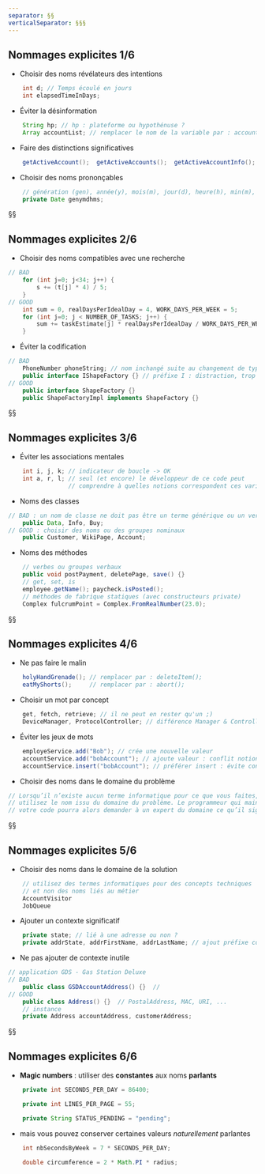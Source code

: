 ```yaml
---
separator: §§
verticalSeparator: §§§
---
```




<!-- .slide: class="nommage" -->
## Nommages explicites 1/6

- Choisir des noms révélateurs des intentions

```java
    int d; // Temps écoulé en jours
    int elapsedTimeInDays;
```

- Éviter la désinformation

```java
    String hp; // hp : plateforme ou hypothénuse ?
    Array accountList; // remplacer le nom de la variable par : accounts
```

- Faire des distinctions significatives

```java
    getActiveAccount();  getActiveAccounts();  getActiveAccountInfo();
```

- Choisir des noms prononçables

```java
    // génération (gen), année(y), mois(m), jour(d), heure(h), min(m), sec(s)
    private Date genymdhms; 
```

§§
<!-- .slide: class="nommage" -->
## Nommages explicites 2/6

- Choisir des noms compatibles avec une recherche

```java
// BAD
    for (int j=0; j<34; j++) {
        s += (t[j] * 4) / 5;
    }
// GOOD
    int sum = 0, realDaysPerIdealDay = 4, WORK_DAYS_PER_WEEK = 5;
    for (int j=0; j < NUMBER_OF_TASKS; j++) {
        sum += taskEstimate[j] * realDaysPerIdealDay / WORK_DAYS_PER_WEEK;
    }
```

- Éviter la codification

```java
// BAD
    PhoneNumber phoneString; // nom inchangé suite au changement de type !
    public interface IShapeFactory {} // préfixe I : distraction, trop d'info
// GOOD
    public interface ShapeFactory {}
    public ShapeFactoryImpl implements ShapeFactory {}
```

§§
<!-- .slide: class="nommage" -->
## Nommages explicites 3/6

- Éviter les associations mentales

```java
    int i, j, k; // indicateur de boucle -> OK
    int a, r, l; // seul (et encore) le développeur de ce code peut
                 // comprendre à quelles notions correspondent ces variables
```

- Noms des classes

```java
// BAD : un nom de classe ne doit pas être un terme générique ou un verbe
    public Data, Info, Buy;
// GOOD : choisir des noms ou des groupes nominaux
    public Customer, WikiPage, Account;
```

- Noms des méthodes

```java
    // verbes ou groupes verbaux
    public void postPayment, deletePage, save() {}
    // get, set, is
    employee.getName(); paycheck.isPosted();
    // méthodes de fabrique statiques (avec constructeurs private)
    Complex fulcrumPoint = Complex.FromRealNumber(23.0);
```

§§
<!-- .slide: class="nommage" -->
## Nommages explicites 4/6

- Ne pas faire le malin

```java
    holyHandGrenade(); // remplacer par : deleteItem();
    eatMyShorts();     // remplacer par : abort();
```

- Choisir un mot par concept

```java
    get, fetch, retrieve; // il ne peut en rester qu'un ;)
    DeviceManager, ProtocolController; // différence Manager & Controller ?
```

- Éviter les jeux de mots

```java
    employeService.add("Bob"); // crée une nouvelle valeur
    accountService.add("bobAccount"); // ajoute valeur : conflit notion "add"
    accountService.insert("bobAccount"); // préférer insert : évite conflit
```

- Choisir des noms dans le domaine du problème

```java
// Lorsqu’il n’existe aucun terme informatique pour ce que vous faites, 
// utilisez le nom issu du domaine du problème. Le programmeur qui maintient
// votre code pourra alors demander à un expert du domaine ce qu’il signifie.
```

§§
<!-- .slide: class="nommage" -->
## Nommages explicites 5/6

- Choisir des noms dans le domaine de la solution

```java
    // utilisez des termes informatiques pour des concepts techniques
    // et non des noms liés au métier
    AccountVisitor
    JobQueue
```

- Ajouter un contexte significatif

```java
    private state; // lié à une adresse ou non ?
    private addrState, addrFirstName, addrLastName; // ajout préfixe contexte
```

- Ne pas ajouter de contexte inutile

```java
// application GDS - Gas Station Deluxe
// BAD
    public class GSDAccountAddress() {}  // 
// GOOD
    public class Address() {}  // PostalAddress, MAC, URI, ...
    // instance
    private Address accountAddress, customerAddress;
```

§§
<!-- .slide: class="nommage" -->
## Nommages explicites 6/6 

- **Magic numbers** : utiliser des **constantes** aux noms **parlants**

```java
    private int SECONDS_PER_DAY = 86400;

    private int LINES_PER_PAGE = 55;

    private String STATUS_PENDING = "pending";
```

- mais vous pouvez conserver certaines valeurs _naturellement_ parlantes

```java
    int nbSecondsByWeek = 7 * SECONDS_PER_DAY;

    double circumference = 2 * Math.PI * radius;
```

